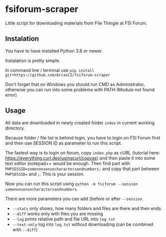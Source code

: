 # fsiforum-scraper
Little script for downloading materials from File Thingie at FSI Forum.

## Instalation
You have to have installed Python 3.8 or newer. 

Instalation is pretty simple.

In command line / terminal use `pip install git+https://github.com/ArcasCZ/fsiforum-scraper`

Don't forget that on Windows you should run CMD as Administrator, otherwise you can run into some problems with PATH (Module not found error)

## Usage

All data are downloaded in newly created folder `index` in current working directory.

Because folder / file list is behind login, you have to login on FSI Forum first and then use SESSION ID as parameter to run this script. 

The fastest way is to login on forum, copy `index.php` as cURL (tutorial here: https://everything.curl.dev/usingcurl/copyas) and then paste it into some text editor (notepad++ would be enough. Then find part with `PHPSESSID=somenonsensecharactersandnumbers;` and copy that part between `PHPSESSID=` and `;`. This is your session.

Now you can run this script using `python -m fsiforum --session somenonsensecharactersandnumbers`.

There are more parameters you can add (before or after `--session`.

 - `--stats` only shows, how many folders and files are there and then ends
 - `--diff` works only with files you are missing
 - `--log` prints relative path and file URL into `log.txt`
 - `--text-only` log into `log.txt` without downloading (can be combined with `--diff`)